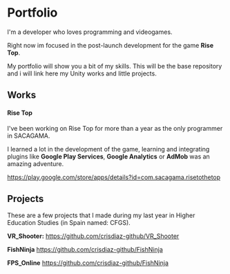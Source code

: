 # Portfolio
I'm a developer who loves programming and videogames. 

Right now im focused in the post-launch development for the game **Rise Top**.

My portfolio will show you a bit of my skills. This will be the base repository and i will link here my Unity works and little projects.

## Works
#### Rise Top
I've been working on Rise Top for more than a year as the only programmer in SACAGAMA.

I learned a lot in the development of the game, learning and integrating plugins like **Google Play Services**, **Google Analytics** or **AdMob** was an amazing adventure.

https://play.google.com/store/apps/details?id=com.sacagama.risetothetop


## Projects
These are a few projects that I made during my last year in  Higher Education Studies (in Spain named: CFGS).

**VR_Shooter:** https://github.com/crisdiaz-github/VR_Shooter

**FishNinja** https://github.com/crisdiaz-github/FishNinja

**FPS_Online** https://github.com/crisdiaz-github/FishNinja
